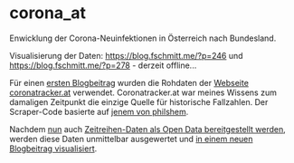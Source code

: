 # corona_at
Enwicklung der Corona-Neuinfektionen in Österreich nach Bundesland.

Visualisierung der Daten: https://blog.fschmitt.me/?p=246 und https://blog.fschmitt.me/?p=278 - derzeit offline...

Für einen [ersten Blogbeitrag](https://blog.fschmitt.me/?p=246) wurden die Rohdaten der [Webseite coronatracker.at](https://www.coronatracker.at) verwendet. Coronatracker.at war meines Wissens zum damaligen Zeitpunkt die einzige Quelle für historische Fallzahlen. Der Scraper-Code basierte auf [jenem von philshem](https://gist.github.com/philshem).

Nachdem [nun](https://www.ots.at/presseaussendung/OTS_20201006_OTS0161/covid-19-dashboard-in-neuem-gesicht) auch [Zeitreihen-Daten als Open Data bereitgestellt werden](https://www.data.gv.at/katalog/dataset/ef8e980b-9644-45d8-b0e9-c6aaf0eff0c0), werden diese Daten unmittelbar ausgewertet und [in einem neuen Blogbeitrag visualisiert](https://blog.fschmitt.me/?p=278).
